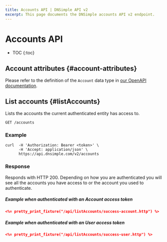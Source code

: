 ```yaml
---
title: Accounts API | DNSimple API v2
excerpt: This page documents the DNSimple accounts API v2 endpoint.
---
```


# Accounts API

* TOC
{:toc}


## Account attributes {#account-attributes}

Please refer to the definition of the `Account` data type in [our OpenAPI documentation](/v2/openapi.yml).


## List accounts {#listAccounts}

Lists the accounts the current authenticated entity has access to.

~~~
GET /accounts
~~~

### Example

~~~
curl  -H 'Authorization: Bearer <token>' \
      -H 'Accept: application/json' \
      https://api.dnsimple.com/v2/accounts
~~~

### Response

Responds with HTTP 200. Depending on how you are authenticated you will see all the accounts you have access to or the account you used to authenticate.

##### Example when authenticated with an Account access token

~~~json
<%= pretty_print_fixture("/api/listAccounts/success-account.http") %>
~~~

##### Example when authenticated with an User access token

~~~json
<%= pretty_print_fixture("/api/listAccounts/success-user.http") %>
~~~
